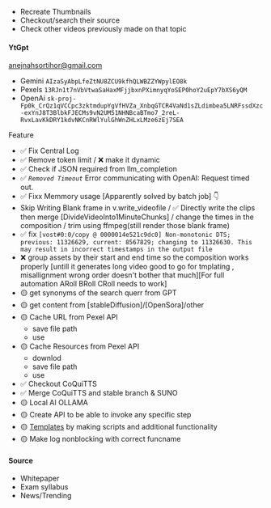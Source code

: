 - Recreate Thumbnails 
- Checkout/search their source
- Check other videos previously made on that topic

#### YtGpt
anejnahsortihor@gmail.com
- Gemini `AIzaSyAbpLfeZtNU8ZCU9kfhQLWBZZYWpylEO8k`
- Pexels `13RJn1t7nVbVtwaSaHaxMFjjbxnPXimnyqYoSEP0hoY2uEpY7bXS6yQM`
- OpenAi `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`

Feature
- ✅ Fix Central Log
- ✅ Remove token limit / ❌ make it dynamic
- ✅ Check if JSON required from llm_completion
- ✅ *`Removed Timeout`* Error communicating with OpenAI: Request timed out. 
- ✅ Fixx Memmory usage [Apparently solved by batch job] 👇
- Skip Writing Blank frame in v.write_videofile / ✅ Directly write the clips then merge [DivideVideoInto1MinuteChunks] / change the times in the composition / trim using ffmpeg(still render those blank frame)
- ✅ fix `[vost#0:0/copy @ 0000014e521c9dc0] Non-monotonic DTS; previous: 11326629, current: 8567829; changing to 11326630. This may result in incorrect timestamps in the output file`
- ❌ group assets by their start and end time so the composition works properly [untill it generates long video good to go for tmplating , misallignment wrong order doesn't bother that much][For full automation ARoll BRoll CRoll needs to work]
- 🟡 get synonyms of the search querr from GPT
- 🟡 get content from [stableDiffusion]/[OpenSora]/other
- 🟡 Cache URL from Pexel API
    - save file path
    - use
- 🟡 Cache Resources from Pexel API
    - downlod
    - save file path
    - use
- ✅ Checkout CoQuiTTS
- ✅ Merge CoQuiTTS and stable branch & SUNO
- 🟡 Local AI OLLAMA 
- 🟡 Create API to be able to invoke any specific step
- 🟡 [Templates](https://docs.shortgpt.ai/docs/getting-started) by making scripts and additional functionality
- 🟡 Make log nonblocking with correct funcname



#### Source
- Whitepaper  
- Exam syllabus  
- News/Trending  